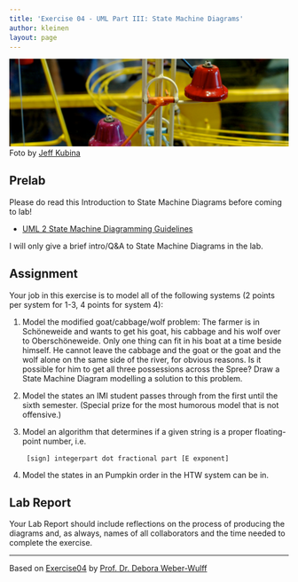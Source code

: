 ```yaml
---
title: 'Exercise 04 - UML Part III: State Machine Diagrams'
author: kleinen
layout: page
---
```


 ![Machine](../images/machine.jpg "machine")
 Foto by [Jeff Kubina](http://www.flickr.com/photos/kubina/278696130)
## Prelab
Please do read this Introduction to State Machine Diagrams before coming to lab!

* [UML 2 State Machine Diagramming Guidelines](http://www.agilemodeling.com/style/stateChartDiagram.htm)

I will only give a brief intro/Q&A to State Machine Diagrams in the lab.

## Assignment

Your job in this exercise is to model all of the following systems (2 points per system for 1-3, 4 points for system 4):

1. Model the modified goat/cabbage/wolf problem: The farmer is in Schöneweide and wants to get his goat, his cabbage and his wolf over to Oberschöneweide. Only one thing can fit in his boat at a time beside himself. He cannot leave the cabbage and the goat or the goat and the wolf alone on the same side of the river, for obvious reasons. Is it possible for him to get all three possessions across the Spree? Draw a State Machine Diagram modelling a solution to this problem.
2. Model the states an IMI student passes through from the first until the sixth semester. (Special prize for the most humorous model that is not offensive.)
3. Model an algorithm that determines if a given string is a proper floating-point number, i.e.

        [sign] integerpart dot fractional part [E exponent]
4. Model the states in an Pumpkin order in the HTW system can be in.

## Lab Report
Your Lab Report should include reflections on the process of producing the diagrams and, as always, names of all collaborators and the time needed to complete the exercise.

***

Based on [Exercise04][3] by [Prof. Dr. Debora Weber-Wulff][4]

[3]: http://www.f4.fhtw-berlin.de/~weberwu/se/Labs/Ex4.shtml
[4]: http://www.f4.htw-berlin.de/~weberwu/
